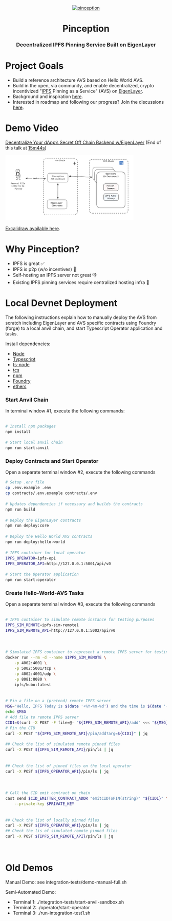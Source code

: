 <p align="center">
  <a href="https://github.com/wesfloyd/pinception">
    <img src="https://github.com/wesfloyd/pinception/assets/260568/fb6c8685-888b-450d-842b-9060a7fd0ace" alt="pinception" width="400"/>
  </a>
</p>

<h1 align="center">Pinception</h1>
<h3 align="center">Decentralized IPFS Pinning Service Built on EigenLayer</h2>

# Project Goals
- Build a reference architecture AVS based on Hello World AVS.
- Build in the open, via community, and enable decentralized, crypto incentivized "[IPFS](ipfs.tech) Pinning as a Service" (AVS) on [EigenLayer](https://docs.eigenlayer.xyz/eigenlayer/overview). 
- Background and inspiration [here](https://x.com/DennisonBertram/status/1772621874192584962).
- Interested in roadmap and following our progress? Join the discussions [here](https://github.com/wesfloyd/pinception/discussions).

# Demo Video

[Decentralize Your dApp’s Secret Off Chain Backend w/EigenLayer](https://www.youtube.com/watch?v=_rWdJZkJYVw) (End of this talk at [15m44s](https://youtu.be/_rWdJZkJYVw?si=8K0D4iworyjwnPxw&t=944))

<p><img width="400" alt="image" src="assets/pinception-architecture.png"></p>
<a href="https://link.excalidraw.com/l/1XPZRMVbRNH/Ai6Tz8fAVsw">Excalidraw available here</a>.


# Why Pinception?
- IPFS is great ✅
- IPFS is p2p (w/o incentives) 🤷
- Self-hosting an IPFS server not great 👎
- Existing IPFS pinning services require centralized hosting infra 😬






# Local Devnet Deployment


The following instructions explain how to manually deploy the AVS from scratch including EigenLayer and AVS specific contracts using Foundry (forge) to a local anvil chain, and start Typescript Operator application and tasks.

Install dependencies:

- [Node](https://nodejs.org/en/download/)
- [Typescript](https://www.typescriptlang.org/download)
- [ts-node](https://www.npmjs.com/package/ts-node)
- [tcs](https://www.npmjs.com/package/tcs#installation)
- [npm](https://docs.npmjs.com/downloading-and-installing-node-js-and-npm)
- [Foundry](https://getfoundry.sh/)
- [ethers](https://www.npmjs.com/package/ethers)

### Start Anvil Chain

In terminal window #1, execute the following commands:

```sh

# Install npm packages
npm install

# Start local anvil chain
npm run start:anvil
```

### Deploy Contracts and Start Operator

Open a separate terminal window #2, execute the following commands

```sh
# Setup .env file
cp .env.example .env
cp contracts/.env.example contracts/.env

# Updates dependencies if necessary and builds the contracts 
npm run build

# Deploy the EigenLayer contracts
npm run deploy:core

# Deploy the Hello World AVS contracts
npm run deploy:hello-world

# IPFS container for local operator
IPFS_OPERATOR=ipfs-op1
IPFS_OPERATOR_API=http://127.0.0.1:5001/api/v0

# Start the Operator application
npm run start:operator

```

### Create Hello-World-AVS Tasks

Open a separate terminal window #3, execute the following commands

```sh

# IPFS container to simulate remote instance for testing purposes
IPFS_SIM_REMOTE=ipfs-sim-remote1
IPFS_SIM_REMOTE_API=http://127.0.0.1:5002/api/v0



# Simulated IPFS container to represent a remote IPFS server for testing
docker run --rm -d --name $IPFS_SIM_REMOTE \
    -p 4002:4001 \
    -p 5002:5001/tcp \
    -p 4002:4001/udp \
    -p 8081:8080 \
    ipfs/kubo:latest


# Pin a file on a (pretend) remote IPFS server
MSG="Hello, IPFS Today is $(date '+%Y-%m-%d') and the time is $(date '+%H:%M:%S') .. and Nashville is amazing"
echo $MSG
# Add file to remote IPFS server
CID1=$(curl -X POST -F file=@- "${IPFS_SIM_REMOTE_API}/add" <<< "${MSG}" | jq -r .Hash)
# Pin the CID
curl -X POST "${IPFS_SIM_REMOTE_API}/pin/add?arg=${CID1}" | jq

## Check the list of simulated remote pinned files
curl -X POST ${IPFS_SIM_REMOTE_API}/pin/ls | jq 


## Check the list of pinned files on the local operator
curl -X POST ${IPFS_OPERATOR_API}/pin/ls | jq



# Call the CID emit contract on chain
cast send $CID_EMITTER_CONTRACT_ADDR "emitCIDToPIN(string)" "${CID1}" \
    --private-key $PRIVATE_KEY


## Check the list of locally pinned files
curl -X POST ${IPFS_OPERATOR_API}/pin/ls | jq 
## Check the lis of simulated remote pinned files
curl -X POST ${IPFS_SIM_REMOTE_API}/pin/ls | jq 




```




# Old Demos

Manual Demo: see integration-tests/demo-manual-full.sh

Semi-Automated Demo:
- Terminal 1: ./integration-tests/start-anvil-sandbox.sh
- Terminal 2: ./operator/start-operator
- Terminal 3: ./run-integration-test1.sh